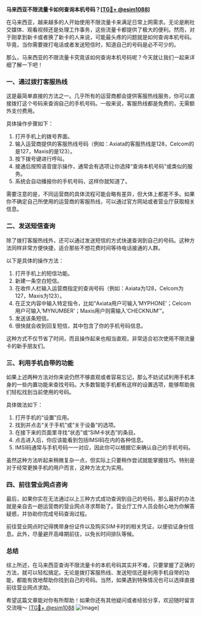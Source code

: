 **马来西亚不限流量卡如何查询本机号码？[[TG💪+ @esim1088](https://t.me/s/esim1088)]**

在马来西亚，越来越多的人开始使用不限流量卡来满足日常上网需求。无论是刷社交媒体、观看视频还是处理工作事务，这些流量卡都提供了极大的便利。然而，对于刚拿到新卡或者换了新卡的人来说，可能最头疼的问题就是如何查询本机号码。毕竟，当你需要拨打电话或者发送短信时，知道自己的号码是必不可少的。

那么，马来西亚的不限流量卡究竟该如何查询本机号码呢？今天就让我们一起来详细了解一下吧！

### 一、通过拨打客服热线

这是最简单直接的方法之一。几乎所有的运营商都会提供客服热线服务，你可以直接拨打这个号码来查询自己的手机号码。一般来说，客服热线都是免费的，无需额外支付费用。

具体操作步骤如下：
1. 打开手机上的拨号界面。
2. 输入运营商提供的客服热线号码（例如：Axiata的客服热线是128，Celcom的是127，Maxis的是123）。
3. 按下拨号键进行呼叫。
4. 接通后按照语音提示操作，通常会有选项让你选择“查询本机号码”或类似的服务。
5. 系统会自动播报你的手机号码，这样你就知道了。

需要注意的是，不同运营商的具体流程可能会略有差异，但大体上都差不多。如果你不确定自己所使用的运营商的客服热线，可以通过官方网站或者营业厅获取相关信息。

### 二、发送短信查询

除了拨打客服热线外，还可以通过发送短信的方式快速查询到自己的号码。这种方法同样非常方便快捷，适合那些不想花费时间等待电话接通的人群。

以下是具体的操作方法：
1. 打开手机上的短信功能。
2. 新建一条空白短信。
3. 在收件人栏输入运营商指定的查询号码（例如：Axiata为128，Celcom为127，Maxis为123）。
4. 在正文内容中输入特定指令，比如“Axiata用户可输入‘MYPHONE’；Celcom用户可输入‘MYNUMBER’；Maxis用户则需输入‘CHECKNUM’”。
5. 发送该条短信。
6. 很快就会收到回复短信，其中包含了你的手机号码信息。

这种方式不仅节省了时间，而且操作起来也相当直观，非常适合初次使用不限流量卡的新手朋友们。

### 三、利用手机自带的功能

如果上述两种方法对你来说仍然不够直观或者容易忘记，那么不妨试试利用手机本身的一些内置功能来查找号码。大多数智能手机都有这样的设置选项，能够帮助我们轻松找到当前使用的号码。

具体做法如下：
1. 打开手机的“设置”应用。
2. 找到并点击“关于手机”或“关于设备”的选项。
3. 在接下来的页面里寻找“状态”或“SIM卡状态”的条目。
4. 点击进入后，你应该能看到包括IMSI码在内的各种信息。
5. IMSI码通常与手机号码一一对应，因此你可以根据它来确认自己的手机号码。

虽然这种方法听起来稍微复杂一点，但实际上只要稍作尝试就能掌握技巧。特别是对于经常更换手机的用户而言，这种方法尤为实用。

### 四、前往营业网点咨询

最后，如果你实在无法通过以上三种方式成功查询到自己的号码，那么最好的办法就是亲自去一趟运营商的营业网点寻求帮助了。营业厅工作人员会耐心地为你解答疑惑，并协助你完成号码查询过程。

前往营业网点时记得携带身份证件以及购买SIM卡时的相关凭证，以便验证身份信息。此外，尽量避开高峰期前往，以免长时间排队等候。

### 总结

综上所述，在马来西亚查询不限流量卡的本机号码其实并不难，只要掌握了正确的方法，就可以轻松搞定。无论是拨打客服热线、发送短信还是利用手机自带的功能，都能有效地帮助你找到自己的号码。当然，如果遇到特殊情况也可以选择直接前往营业网点求助。

希望这篇文章能对你有所帮助！如果你还有其他疑问或者经验分享，欢迎随时留言交流哦～ [[TG💪+ @esim1088](https://t.me/s/esim1088) ![Image](https://i.postimg.cc/4NQfJmqS/Snipaste-2025-05-13-00-14-12.png)]